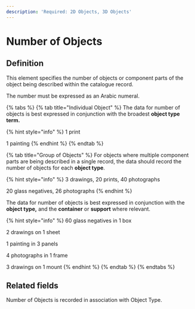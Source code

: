 ```yaml
---
description: 'Required: 2D Objects, 3D Objects'
---
```


# Number of Objects

## Definition 

This element specifies the number of objects or component parts of the object being described within the catalogue record. 

The number must be expressed as an Arabic numeral.

{% tabs %}
{% tab title="Individual Object" %}
The data for number of objects is best expressed in conjunction with the broadest **object type term.**

{% hint style="info" %}
1 print

1 painting
{% endhint %}
{% endtab %}

{% tab title="Group of Objects" %}
For objects where multiple component parts are being described in a single record, the data should record the number of objects for each **object type**. 

{% hint style="info" %}
3 drawings, 20 prints, 40 photographs

20 glass negatives, 26 photographs
{% endhint %}

The data for number of objects is best expressed in conjunction with the **object type,** and the **container** or **support** where relevant. 

{% hint style="info" %}
60 glass negatives in 1 box 

2 drawings on 1 sheet 

1 painting in 3 panels 

4 photographs in 1 frame 

3 drawings on 1 mount
{% endhint %}
{% endtab %}
{% endtabs %}

## **Related fields**

Number of Objects is recorded in association with Object Type. 

## 

